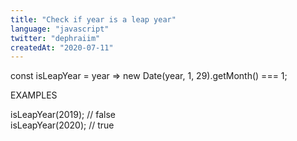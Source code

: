 ```yaml
---
title: "Check if year is a leap year"
language: "javascript"
twitter: "dephraiim"
createdAt: "2020-07-11"
---
```


const isLeapYear = year => new Date(year, 1, 29).getMonth() === 1;

EXAMPLES

isLeapYear(2019); // false <br>
isLeapYear(2020); // true
